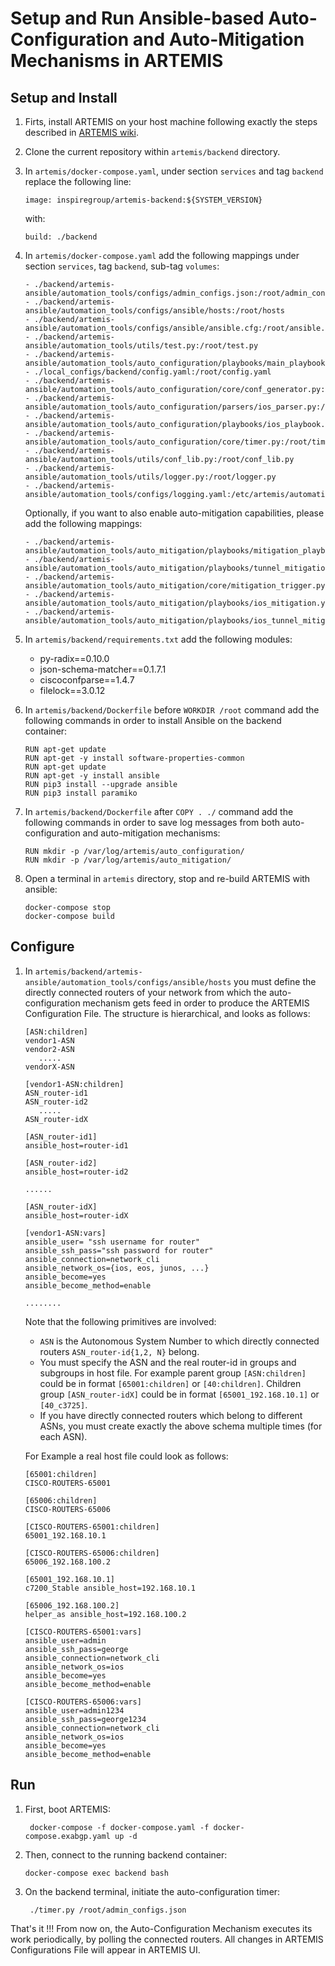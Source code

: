 # Setup and Run Ansible-based Auto-Configuration and Auto-Mitigation Mechanisms in ARTEMIS

## Setup and Install

1. Firts, install ARTEMIS on your host machine following exactly the steps described in [ARTEMIS wiki](https://github.com/FORTH-ICS-INSPIRE/artemis/wiki#artemis-installation-and-setup).
  
2. Clone the current repository within `artemis/backend` directory. 

3. In `artemis/docker-compose.yaml`, under section `services` and tag `backend` replace the following line:
   ```
   image: inspiregroup/artemis-backend:${SYSTEM_VERSION}  
   ```
   with:
   ```
   build: ./backend
   ```

4. In `artemis/docker-compose.yaml` add the following mappings under section `services`, tag `backend`, sub-tag `volumes`:
   ```
   - ./backend/artemis-ansible/automation_tools/configs/admin_configs.json:/root/admin_configs.json
   - ./backend/artemis-ansible/automation_tools/configs/ansible/hosts:/root/hosts
   - ./backend/artemis-ansible/automation_tools/configs/ansible/ansible.cfg:/root/ansible.cfg
   - ./backend/artemis-ansible/automation_tools/utils/test.py:/root/test.py
   - ./backend/artemis-ansible/automation_tools/auto_configuration/playbooks/main_playbook.yaml:/root/main_playbook.yaml
   - ./local_configs/backend/config.yaml:/root/config.yaml
   - ./backend/artemis-ansible/automation_tools/auto_configuration/core/conf_generator.py:/root/conf_generator.py
   - ./backend/artemis-ansible/automation_tools/auto_configuration/parsers/ios_parser.py:/root/ios_parser.py
   - ./backend/artemis-ansible/automation_tools/auto_configuration/playbooks/ios_playbook.yaml:/root/ios_playbook.yaml
   - ./backend/artemis-ansible/automation_tools/auto_configuration/core/timer.py:/root/timer.py
   - ./backend/artemis-ansible/automation_tools/utils/conf_lib.py:/root/conf_lib.py
   - ./backend/artemis-ansible/automation_tools/utils/logger.py:/root/logger.py
   - ./backend/artemis-ansible/automation_tools/configs/logging.yaml:/etc/artemis/automation_tools/logging.yaml
   ```
   Optionally, if you want to also enable auto-mitigation capabilities, please add the following mappings:
   ```
   - ./backend/artemis-ansible/automation_tools/auto_mitigation/playbooks/mitigation_playbook.yaml:/root/mitigation_playbook.yaml
   - ./backend/artemis-ansible/automation_tools/auto_mitigation/playbooks/tunnel_mitigation_playbook.yaml:/root/tunnel_mitigation_playbook.yaml
   - ./backend/artemis-ansible/automation_tools/auto_mitigation/core/mitigation_trigger.py:/root/mitigation_trigger.py
   - ./backend/artemis-ansible/automation_tools/auto_mitigation/playbooks/ios_mitigation.yaml:/root/ios_mitigation.yaml
   - ./backend/artemis-ansible/automation_tools/auto_mitigation/playbooks/ios_tunnel_mitigation.yaml:/root/ios_tunnel_mitigation.yaml
   ```

5. In `artemis/backend/requirements.txt` add the following modules:
   - py-radix==0.10.0
   - json-schema-matcher==0.1.7.1
   - ciscoconfparse==1.4.7 
   - filelock==3.0.12 

6. In `artemis/backend/Dockerfile` before `WORKDIR /root` command add the following commands in order to install Ansible on the backend container:
   ```
   RUN apt-get update
   RUN apt-get -y install software-properties-common
   RUN apt-get update
   RUN apt-get -y install ansible
   RUN pip3 install --upgrade ansible
   RUN pip3 install paramiko
   ```

7. In `artemis/backend/Dockerfile` after `COPY . ./` command add the following commands in order to save log messages from both auto-configuration and auto-mitigation mechanisms:
   ```
   RUN mkdir -p /var/log/artemis/auto_configuration/
   RUN mkdir -p /var/log/artemis/auto_mitigation/
   ``` 

8. Open a terminal in `artemis` directory, stop and re-build ARTEMIS with ansible:
   ```
   docker-compose stop
   docker-compose build
   ```

## Configure

1. In `artemis/backend/artemis-ansible/automation_tools/configs/ansible/hosts` you must define the directly connected routers of your network from which the auto-configuration mechanism gets feed in order to produce the ARTEMIS Configuration File. The structure is hierarchical, and looks as follows:     
   ```
   [ASN:children]
   vendor1-ASN
   vendor2-ASN
      .....
   vendorX-ASN

   [vendor1-ASN:children]
   ASN_router-id1
   ASN_router-id2
      .....
   ASN_router-idX

   [ASN_router-id1]
   ansible_host=router-id1

   [ASN_router-id2]
   ansible_host=router-id2

   ......

   [ASN_router-idX]
   ansible_host=router-idX
  
   [vendor1-ASN:vars]
   ansible_user= "ssh username for router"
   ansible_ssh_pass="ssh password for router"
   ansible_connection=network_cli
   ansible_network_os={ios, eos, junos, ...}
   ansible_become=yes
   ansible_become_method=enable 
   
   ........
   ```   
   Note that the following primitives are involved:
   - `ASN` is the Autonomous System Number to which directly connected routers `ASN_router-id{1,2, N}` belong.    
   - You must specify the ASN and the real router-id in groups and subgroups in host file. For example parent group `[ASN:children]` could be in format `[65001:children]` or `[40:children]`. Children group `[ASN_router-idX]` could be in format `[65001_192.168.10.1]` or `[40_c3725]`. 
   - If you have directly connected routers which belong to different ASNs, you must create exactly the above schema multiple times (for each ASN).

   For Example a real host file could look as follows:
   ```
   [65001:children]
   CISCO-ROUTERS-65001

   [65006:children]
   CISCO-ROUTERS-65006

   [CISCO-ROUTERS-65001:children]
   65001_192.168.10.1

   [CISCO-ROUTERS-65006:children]
   65006_192.168.100.2

   [65001_192.168.10.1]
   c7200_Stable ansible_host=192.168.10.1

   [65006_192.168.100.2]
   helper_as ansible_host=192.168.100.2

   [CISCO-ROUTERS-65001:vars]
   ansible_user=admin
   ansible_ssh_pass=george
   ansible_connection=network_cli
   ansible_network_os=ios
   ansible_become=yes
   ansible_become_method=enable 

   [CISCO-ROUTERS-65006:vars]
   ansible_user=admin1234
   ansible_ssh_pass=george1234
   ansible_connection=network_cli
   ansible_network_os=ios
   ansible_become=yes
   ansible_become_method=enable 
   ```
## Run

1. First, boot ARTEMIS:
   ```
    docker-compose -f docker-compose.yaml -f docker-compose.exabgp.yaml up -d
    ```
2. Then, connect to the running backend container:
   ```
   docker-compose exec backend bash
   ```
3. On the backend terminal, initiate the auto-configuration timer:
   ```
    ./timer.py /root/admin_configs.json
   ```

That's it !!! From now on, the Auto-Configuration Mechanism executes its work periodically, by polling the connected routers. All changes in ARTEMIS Configurations File will appear in ARTEMIS UI.
